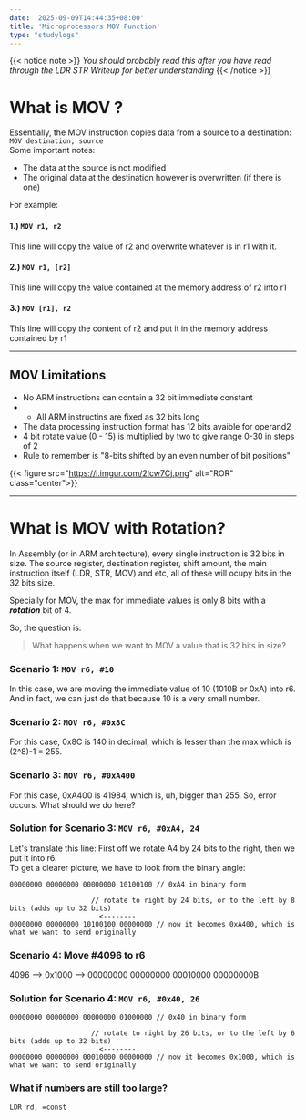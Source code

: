 ```yaml
---
date: '2025-09-09T14:44:35+08:00'
title: 'Microprocessors MOV Function'
type: "studylogs"
---
```

{{< notice note >}}
_You should probably read this after you have read through the LDR STR Writeup for better understanding_
{{< /notice >}}

# What is MOV ?

Essentially, the MOV instruction copies data from a source to a destination:  
`MOV destination, source`  
Some important notes:  
- The data at the source is not modified
- The original data at the destination however is overwritten (if there is one)

For example:

#### 1.) `MOV r1, r2`  
This line will copy the value of r2 and overwrite whatever is in r1 with it.

#### 2.) `MOV r1, [r2]`  
This line will copy the value contained at the memory address of r2 into r1

#### 3.) `MOV [r1], r2`  
This line will copy the content of r2 and put it in the memory address contained by r1

---
## MOV Limitations
- No ARM instructions can contain a 32 bit immediate constant
- - All ARM instructins are fixed as 32 bits long
- The data processing instruction format has 12 bits avaible for operand2
- 4 bit rotate value (0 - 15) is multiplied by two to give range 0-30 in steps of 2
- Rule to remember is "8-bits shifted by an even number of bit positions"

{{< figure src="https://i.imgur.com/2lcw7Cj.png" alt="ROR" class="center">}}

---
# What is MOV with Rotation?

In Assembly (or in ARM architecture), every single instruction is 32 bits in size. The source register, destination register, shift amount, the main instruction itself (LDR, STR, MOV) and etc, all of these will ocupy bits in the 32 bits size.  

Specially for MOV, the max for immediate values is only 8 bits with a **_rotation_** bit of 4.  

So, the question is:

> What happens when we want to MOV a value that is 32 bits in size?

### Scenario 1: `MOV r6, #10`
In this case, we are moving the immediate value of 10 (1010B or 0xA) into r6. And in fact, we can just do that because 10 is a very small number.

### Scenario 2: `MOV r6, #0x8C`  
For this case, 0x8C is 140 in decimal, which is lesser than the max which is (2^8)-1 = 255.  

### Scenario 3: `MOV r6, #0xA400`
For this case, 0xA400 is 41984, which is, uh, bigger than 255. So, error occurs. What should we do here?  

### Solution for Scenario 3:  `MOV r6, #0xA4, 24`

Let's translate this line: First off we rotate A4 by 24 bits to the right, then we put it into r6.  
To get a clearer picture, we have to look from the binary angle:  
```text
00000000 00000000 00000000 10100100 // 0xA4 in binary form

                    // rotate to right by 24 bits, or to the left by 8 bits (adds up to 32 bits)
                      <--------
00000000 00000000 10100100 00000000 // now it becomes 0xA400, which is what we want to send originally
```

### Scenario 4: Move #4096 to r6

4096 --> 0x1000  --> 00000000 00000000 00010000 00000000B

### Solution for Scenario 4: `MOV r6, #0x40, 26`

```text
00000000 00000000 00000000 01000000 // 0x40 in binary form

                    // rotate to right by 26 bits, or to the left by 6 bits (adds up to 32 bits)
                      <--------
00000000 00000000 00010000 00000000 // now it becomes 0x1000, which is what we want to send originally
```


### What if numbers are still too large?

`LDR rd, =const`
